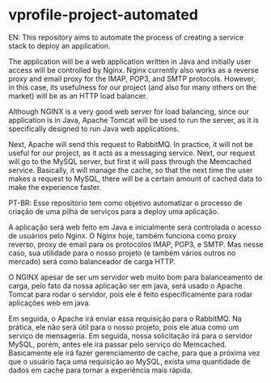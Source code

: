 # vprofile-project-automated
EN: This repository aims to automate the process of creating a service stack to deploy an application.

The application will be a web application written in Java and initially user access will be controlled by Nginx. Nginx currently also works as a reverse proxy and email proxy for the IMAP, POP3, and SMTP protocols. However, in this case, its usefulness for our project (and also for many others on the market) will be as an HTTP load balancer.

Although NGINX is a very good web server for load balancing, since our application is in Java, Apache Tomcat will be used to run the server, as it is specifically designed to run Java web applications.

Next, Apache will send this request to RabbitMQ. In practice, it will not be useful for our project, as it acts as a messaging service. Next, our request will go to the MySQL server, but first it will pass through the Memcached service. Basically, it will manage the cache, so that the next time the user makes a request to MySQL, there will be a certain amount of cached data to make the experience faster.

PT-BR: Esse repositório tem como objetivo automatizar o processo de criação de uma pilha de serviços para a deploy uma aplicação.

A aplicação será web feito em Java e inicialmente será controlada o acesso de usuários pelo Nginx. O Nginx hoje, também funciona como proxy reverso, proxy de email para os protocolos IMAP, POP3, e SMTP. Mas nesse caso, sua utilidade para o nosso projeto (e também vários outros no mercado) será como balanceador de carga HTTP.

O NGINX apesar de ser um servidor web muito bom para balanceamento de carga, pelo fato da nossa aplicação ser em java, será usado o Apache Tomcat para rodar o servidor, pois ele é feito especificamente para rodar aplicações web em java.

Em seguida, o Apache irá enviar essa requisição para o RabbitMQ. Na prática, ele não será útil para o nosso projeto, pois ele atua como um serviço de mensageria. Em seguida, nossa solicitação irá para o servidor MySQL, porém, antes ele ira passar pelo serviço do Memcached. Basicamente ele irá fazer gerenciamento de cache, para que a próxima vez que o usuário faça uma requisição ao MySQL, exista uma quantidade de dados em cache para tornar a experiência mais rápida.
 
